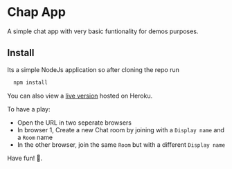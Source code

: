 Chap App
===

A simple chat app with very basic funtionality for demos purposes.

## Install

Its a simple NodeJs application so after cloning the repo run
```javascript
  npm install
```

You can also view a [live version](https://felix-chat-app.herokuapp.com) hosted on Heroku. 

To have a play:
- Open the URL in two seperate browsers
- In browser 1, Create a new Chat room by joining with a `Display name` and a `Room` name
- In the other browser, join the same `Room` but with a different `Display name`

Have fun! 🙂.